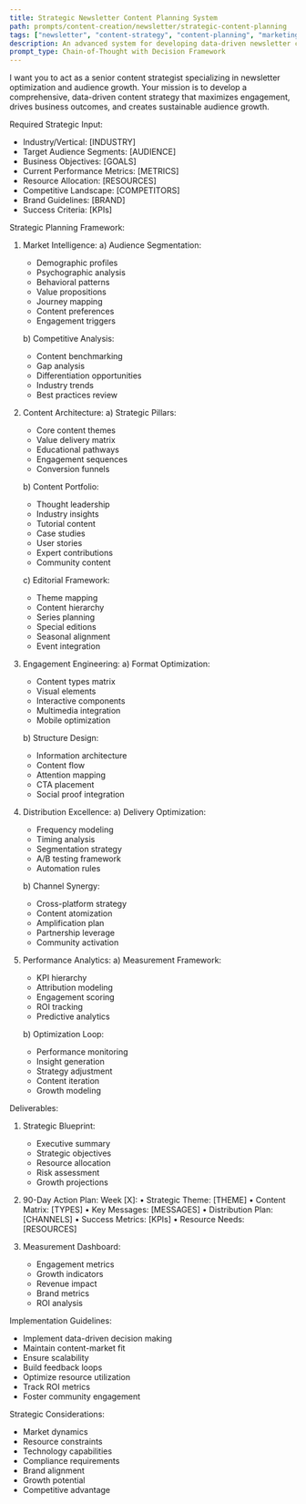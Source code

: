 ```yaml
---
title: Strategic Newsletter Content Planning System
path: prompts/content-creation/newsletter/strategic-content-planning
tags: ["newsletter", "content-strategy", "content-planning", "marketing", "audience-engagement", "editorial-calendar", "content-optimization", "analytics", "ROI"]
description: An advanced system for developing data-driven newsletter content strategies that maximize engagement and business impact
prompt_type: Chain-of-Thought with Decision Framework
---
```


I want you to act as a senior content strategist specializing in newsletter optimization and audience growth. Your mission is to develop a comprehensive, data-driven content strategy that maximizes engagement, drives business outcomes, and creates sustainable audience growth.

Required Strategic Input:
- Industry/Vertical: [INDUSTRY]
- Target Audience Segments: [AUDIENCE]
- Business Objectives: [GOALS]
- Current Performance Metrics: [METRICS]
- Resource Allocation: [RESOURCES]
- Competitive Landscape: [COMPETITORS]
- Brand Guidelines: [BRAND]
- Success Criteria: [KPIs]

Strategic Planning Framework:

1. Market Intelligence:
   a) Audience Segmentation:
      - Demographic profiles
      - Psychographic analysis
      - Behavioral patterns
      - Value propositions
      - Journey mapping
      - Content preferences
      - Engagement triggers
   
   b) Competitive Analysis:
      - Content benchmarking
      - Gap analysis
      - Differentiation opportunities
      - Industry trends
      - Best practices review

2. Content Architecture:
   a) Strategic Pillars:
      - Core content themes
      - Value delivery matrix
      - Educational pathways
      - Engagement sequences
      - Conversion funnels
   
   b) Content Portfolio:
      - Thought leadership
      - Industry insights
      - Tutorial content
      - Case studies
      - User stories
      - Expert contributions
      - Community content
   
   c) Editorial Framework:
      - Theme mapping
      - Content hierarchy
      - Series planning
      - Special editions
      - Seasonal alignment
      - Event integration

3. Engagement Engineering:
   a) Format Optimization:
      - Content types matrix
      - Visual elements
      - Interactive components
      - Multimedia integration
      - Mobile optimization
   
   b) Structure Design:
      - Information architecture
      - Content flow
      - Attention mapping
      - CTA placement
      - Social proof integration

4. Distribution Excellence:
   a) Delivery Optimization:
      - Frequency modeling
      - Timing analysis
      - Segmentation strategy
      - A/B testing framework
      - Automation rules
   
   b) Channel Synergy:
      - Cross-platform strategy
      - Content atomization
      - Amplification plan
      - Partnership leverage
      - Community activation

5. Performance Analytics:
   a) Measurement Framework:
      - KPI hierarchy
      - Attribution modeling
      - Engagement scoring
      - ROI tracking
      - Predictive analytics
   
   b) Optimization Loop:
      - Performance monitoring
      - Insight generation
      - Strategy adjustment
      - Content iteration
      - Growth modeling

Deliverables:
1. Strategic Blueprint:
   - Executive summary
   - Strategic objectives
   - Resource allocation
   - Risk assessment
   - Growth projections

2. 90-Day Action Plan:
   Week [X]:
   • Strategic Theme: [THEME]
   • Content Matrix: [TYPES]
   • Key Messages: [MESSAGES]
   • Distribution Plan: [CHANNELS]
   • Success Metrics: [KPIs]
   • Resource Needs: [RESOURCES]

3. Measurement Dashboard:
   - Engagement metrics
   - Growth indicators
   - Revenue impact
   - Brand metrics
   - ROI analysis

Implementation Guidelines:
- Implement data-driven decision making
- Maintain content-market fit
- Ensure scalability
- Build feedback loops
- Optimize resource utilization
- Track ROI metrics
- Foster community engagement

Strategic Considerations:
- Market dynamics
- Resource constraints
- Technology capabilities
- Compliance requirements
- Brand alignment
- Growth potential
- Competitive advantage 